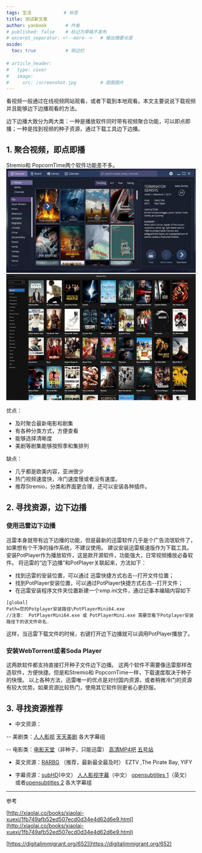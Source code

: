 ```yaml
---
tags: 生活            # 标签
title: 测试新文章
author: yanbook       # 作者
# published: false    # 标记为草稿不发布
# excerpt_separator: <!--more-->   # 输出摘要长度
aside:
  toc: true           # 侧边栏

# article_header:
#   type: cover
#   image:
#     src: /screenshot.jpg         # 题图图片
---
```


看视频一般通过在线视频网站观看，或者下载到本地观看。本文主要说说下载视频并且能够边下边播观看的方法。
<!--more-->

边下边播大致分为两大类：一种是播放软件同时带有视频聚合功能，可以即点即播；一种是找到视频的种子资源，通过下载工具边下边播。
## 1. 聚合视频，即点即播
Stremio和 PopcornTime两个软件功能差不多。
![Stremio](/img/stremio.jpg "Stremio")
![PopcornTime](/img/popcorn-time.jpg "PopcornTime")

优点：
- 及时聚合最新电影和剧集
- 有各种分类方式，方便查看
- 能够选择清晰度
- 美剧等剧集能够按照季和集排列

缺点：
- 几乎都是欧美内容，亚洲很少
- 热门视频速度快，冷门速度慢或者没有速度。
- 推荐Stremio，分类和界面更合理，还可以安装各种插件。

## 2. 寻找资源，边下边播
### 使用迅雷边下边播
迅雷本身就带有边下边播的功能，但是最新的迅雷软件几乎是个广告流氓软件了，如果想有个干净的操作系统，不建议使用。
建议安装迅雷极速版作为下载工具。安装PotPlayer作为播放软件，这是款开源软件，功能强大，日常视频播放必备软件。
将迅雷的“边下边播”和PotPlayer关联起来，方法如下：
- 找到迅雷的安装位置，可以通过 迅雷快捷方式右击--打开文件位置；
- 找到PotPlayer安装位置，可以通过PotPlayer快捷方式右击--打开文件；
- 在迅雷安装程序文件夹位置新建一个xmp.ini文件，通过记事本编辑内容如下
```
[global]
Path=您的Potplayer安装路径\PotPlayerMini64.exe
//注意:  PotPlayerMini64.exe 或 PotPlayerMini.exe 需要您看下Potplayer安装路径下的该文件命名.
```
这样，当迅雷下载文件的时候，右键打开边下边播就可以调用PotPlayer播放了。

### 安装WebTorrent或者Soda Player
这两款软件都支持直接打开种子文件边下边播。
这两个软件不需要像迅雷那样改造软件，方便快捷。但是和Stremio和 PopcornTime一样，下载速度取决于种子的快慢。
以上各种方法，迅雷唯一的优点是对付国内资源，或者稍微冷门的资源有较大优势。如果资源比较热门，使用其它软件则更省心更舒服。

## 3. 寻找资源推荐
- 中文资源：

-- 美剧类：[人人影视](http://www.zmz2019.com)    [天天美剧](http://www.ttzmz.vip)    各大字幕组

-- 电影类：[电影天堂](https://www.dy2018.com)（非种子，只能迅雷）     [高清MP4吧](http://www.mp4ba.com)      [五号站](http://www.wuhaozhan.net/movie/list)

- 英文资源：[RARBG](https://rarbgprx.org/torrents.php) （推荐，最新最全最及时）   EZTV ,The Pirate Bay, YIFY  

- 字幕资源：[subHD](http:/subhd.com/)(中文）     [人人影视字幕](http://www.zmz2019.com/subtitle)（中文）      [opensubtitles 1](https://www.opensubtitles.org)（英文）  或者[opensubtitles 2](https://www.opensubtitles.com)    各大字幕组

---------
参考

[http://xiaolai.co/books/xiaolai-xuexi/1fb749afb52ed507ecd0d34e4d62d6e9.html](http://xiaolai.co/books/xiaolai-xuexi/1fb749afb52ed507ecd0d34e4d62d6e9.html)

[https://digitalimmigrant.org/652](https://digitalimmigrant.org/652)

